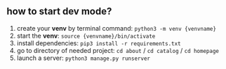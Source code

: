 ## how to start dev mode?
1. create your **venv** by terminal command: `python3 -m venv {venvname}`
1. start the **venv**: `source {venvname}/bin/activate`
1. install dependencies: `pip3 install -r requirements.txt`
1. go to directory of needed project: `cd about` / `cd catalog` / `cd homepage`
1. launch a server: `python3 manage.py runserver`
